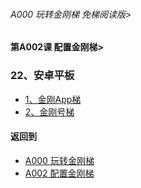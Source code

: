 ###### A000 玩转金刚梯 免梯阅读版>
#### 第A002课 配置金刚梯>

### 22、安卓平板
- [1、金刚App梯](https://github.com/a2zitpro/web/blob/master/LadderFree/LadderConfigure/Apple/iPad/LadderApp.md)
- [2、金刚号梯](https://github.com/a2zitpro/web/blob/master/LadderFree/LadderConfigure/Apple/iPad/LadderKKID.md)


#### 返回到
- [A000 玩转金刚梯](https://github.com/a2zitpro/web/blob/master/LadderFree/main.md)
- [A002 配置金刚梯](https://github.com/a2zitpro/web/blob/master/LadderFree/LadderConfigure/LadderConfigure.md)



